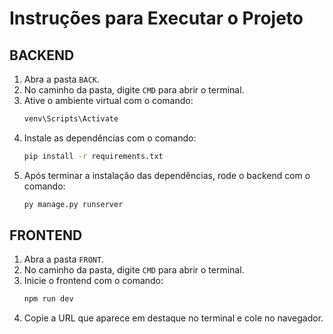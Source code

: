 # Instruções para Executar o Projeto

## BACKEND

1. Abra a pasta `BACK`.
2. No caminho da pasta, digite `CMD` para abrir o terminal.
3. Ative o ambiente virtual com o comando:
   ```bash
   venv\Scripts\Activate
   ```
4. Instale as dependências com o comando:
   ```bash
   pip install -r requirements.txt
   ```
5. Após terminar a instalação das dependências, rode o backend com o comando:
   ```bash
   py manage.py runserver
   ```

## FRONTEND

1. Abra a pasta `FRONT`.
2. No caminho da pasta, digite `CMD` para abrir o terminal.
3. Inicie o frontend com o comando:
   ```bash
   npm run dev
   ```
4. Copie a URL que aparece em destaque no terminal e cole no navegador.
